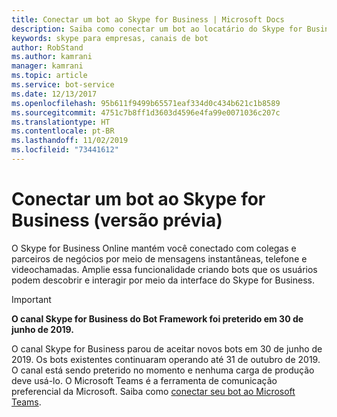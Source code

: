 ```yaml
---
title: Conectar um bot ao Skype for Business | Microsoft Docs
description: Saiba como conectar um bot ao locatário do Skype for Business.
keywords: skype para empresas, canais de bot
author: RobStand
ms.author: kamrani
manager: kamrani
ms.topic: article
ms.service: bot-service
ms.date: 12/13/2017
ms.openlocfilehash: 95b611f9499b65571eaf334d0c434b621c1b8589
ms.sourcegitcommit: 4751c7b8ff1d3603d4596e4fa99e0071036c207c
ms.translationtype: HT
ms.contentlocale: pt-BR
ms.lasthandoff: 11/02/2019
ms.locfileid: "73441612"
---
```

# <a name="connect-a-bot-to-skype-for-business-preview"></a>Conectar um bot ao Skype for Business (versão prévia)

O Skype for Business Online mantém você conectado com colegas e parceiros de negócios por meio de mensagens instantâneas, telefone e videochamadas. Amplie essa funcionalidade criando bots que os usuários podem descobrir e interagir por meio da interface do Skype for Business.

> [!IMPORTANT]
> **O canal Skype for Business do Bot Framework foi preterido em 30 de junho de 2019.**
> 
> O canal Skype for Business parou de aceitar novos bots em 30 de junho de 2019.  Os bots existentes continuaram operando até 31 de outubro de 2019.  O canal está sendo preterido no momento e nenhuma carga de produção deve usá-lo.  O Microsoft Teams é a ferramenta de comunicação preferencial da Microsoft.  Saiba como [conectar seu bot ao Microsoft Teams](https://msdn.microsoft.com/microsoft-teams/bots).
